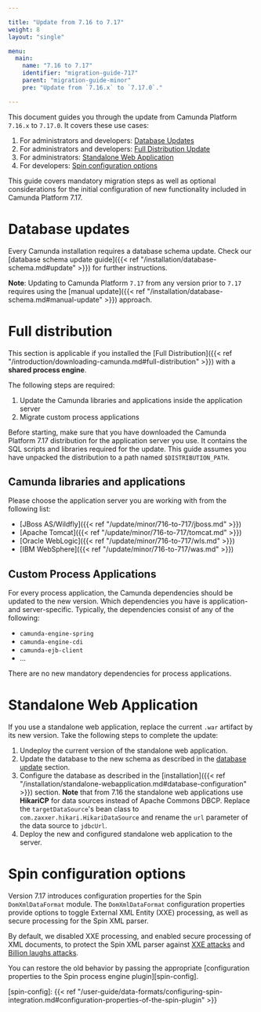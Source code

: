 ```yaml
---

title: "Update from 7.16 to 7.17"
weight: 8
layout: "single"

menu:
  main:
    name: "7.16 to 7.17"
    identifier: "migration-guide-717"
    parent: "migration-guide-minor"
    pre: "Update from `7.16.x` to `7.17.0`."

---
```


This document guides you through the update from Camunda Platform `7.16.x` to `7.17.0`. It covers these use cases:

1. For administrators and developers: [Database Updates](#database-updates)
1. For administrators and developers: [Full Distribution Update](#full-distribution)
1. For administrators: [Standalone Web Application](#standalone-web-application)
1. For developers: [Spin configuration options](#set-variables-on-process-instance-migration)

This guide covers mandatory migration steps as well as optional considerations for the initial configuration of new 
functionality included in Camunda Platform 7.17.

# Database updates

Every Camunda installation requires a database schema update. Check our [database schema update guide]({{< ref "/installation/database-schema.md#update" >}}) 
for further instructions. 

**Note**: Updating to Camunda Platform `7.17` from any version prior to `7.17` requires using the 
[manual update]({{< ref "/installation/database-schema.md#manual-update" >}}) approach.

# Full distribution

This section is applicable if you installed the 
[Full Distribution]({{< ref "/introduction/downloading-camunda.md#full-distribution" >}}) 
with a **shared process engine**.

The following steps are required:

1. Update the Camunda libraries and applications inside the application server
2. Migrate custom process applications

Before starting, make sure that you have downloaded the Camunda Platform 7.17 distribution for the application server 
you use. It contains the SQL scripts and libraries required for the update. This guide assumes you have unpacked the 
distribution to a path named `$DISTRIBUTION_PATH`.

## Camunda libraries and applications

Please choose the application server you are working with from the following list:

* [JBoss AS/Wildfly]({{< ref "/update/minor/716-to-717/jboss.md" >}})
* [Apache Tomcat]({{< ref "/update/minor/716-to-717/tomcat.md" >}})
* [Oracle WebLogic]({{< ref "/update/minor/716-to-717/wls.md" >}})
* [IBM WebSphere]({{< ref "/update/minor/716-to-717/was.md" >}})

## Custom Process Applications

For every process application, the Camunda dependencies should be updated to the new version. Which dependencies you 
have is application- and server-specific. Typically, the dependencies consist of any of the following:

* `camunda-engine-spring`
* `camunda-engine-cdi`
* `camunda-ejb-client`
* ...

There are no new mandatory dependencies for process applications.

# Standalone Web Application

If you use a standalone web application, replace the current `.war` artifact by its new version. 
Take the following steps to complete the update:

1. Undeploy the current version of the standalone web application.
2. Update the database to the new schema as described in the [database update](#database-updates) section.
3. Configure the database as described in the [installation]({{< ref "/installation/standalone-webapplication.md#database-configuration" >}})
   section. **Note** that from 7.16 the standalone web applications use **HikariCP** for data sources instead of 
   Apache Commons DBCP. Replace the `targetDataSource`'s bean class to `com.zaxxer.hikari.HikariDataSource` and 
   rename the `url` parameter of the data source to `jdbcUrl`.
4. Deploy the new and configured standalone web application to the server.

# Spin configuration options

Version 7.17 introduces configuration properties for the Spin `DomXmlDataFormat` module. The `DomXmlDataFormat`
configuration properties provide options to toggle External XML Entity (XXE) processing, as well as secure processing
for the Spin XML parser.

By default, we disabled XXE processing, and enabled secure processing of XML documents, to protect the Spin XML
parser against [XXE attacks](https://en.wikipedia.org/wiki/XML_external_entity_attack) and
[Billion laughs attacks](https://en.wikipedia.org/wiki/Billion_laughs_attack).

You can restore the old behavior by passing the appropriate [configuration properties to the Spin process engine plugin][spin-config].

[spin-config]: {{< ref "/user-guide/data-formats/configuring-spin-integration.md#configuration-properties-of-the-spin-plugin" >}}